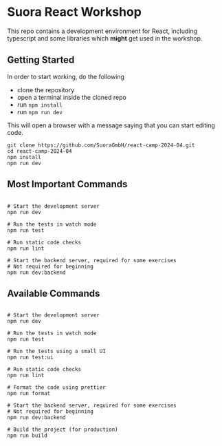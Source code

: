# Suora React Workshop

This repo contains a development environment for React, including typescript and some libraries which **might** get used in the workshop.

## Getting Started

In order to start working, do the following

- clone the repository
- open a terminal inside the cloned repo
- run `npm install`
- run `npm run dev`

This will open a browser with a message saying that you can start editing code.

```shell
git clone https://github.com/SuoraGmbH/react-camp-2024-04.git
cd react-camp-2024-04
npm install
npm run dev
```
## Most Important Commands
```shell

# Start the development server
npm run dev

# Run the tests in watch mode
npm run test

# Run static code checks
npm run lint

# Start the backend server, required for some exercises
# Not required for beginning
npm run dev:backend

```

## Available Commands

```shell

# Start the development server
npm run dev

# Run the tests in watch mode
npm run test

# Run the tests using a small UI
npm run test:ui

# Run static code checks
npm run lint

# Format the code using prettier
npm run format

# Start the backend server, required for some exercises
# Not required for beginning
npm run dev:backend

# Build the project (for production)
npm run build

```
